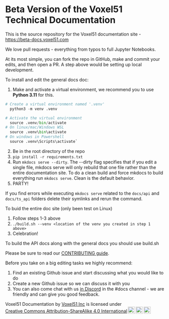 # Beta Version of the Voxel51 Technical Documentation
This is the source repository for the Voxel51 documentation site - https://beta-docs.voxel51.com

We love pull requests - everything from typos to full Jupyter Notebooks.

At its most simple, you can fork the repo in GitHub, make and commit your edits, and then open a PR. 
A step above would be setting up local development.

To install and edit the general docs doc:

1. Make and activate a virtual environment, we recommend you to use **Python 3.11** for this.

```python
# Create a virtual environment named '.venv'
  python3 -m venv .venv

# Activate the virtual environment
  source .venv/bin/activate
# On linux/mac/Windows WSL 
  source .venv\bin\activate
# On windows in Powershell 
  source .venv\Scripts\activate`

````
2. Be in the root directory of the repo
3. `pip install -r requirements.txt`
4. Run `mkdocs serve --dirty`. The --dirty flag specifies that if you edit a single file, mkdocs serve will only rebuild that one file rather than the entire documentation site. To do a clean build and force mkdocs to build everything run `mkdocs serve`. Clean is the default behavior.
5.  PARTY!

If you find errors while executing `mkdocs serve` related to the `docs/api` and `docs/ts_api` folders delete their symlinks and rerun the command. 


To buid the entire doc site (only been test on Linux)
1. Follow steps 1-3 above
2. `./build.sh --venv <location of the venv you created in step 1 above>`
3. Celebration!

To build the API docs along with the general docs you should use build.sh

Please be sure to read our [CONTRIBUTING guide](CONTRIBUTING.md). 

Before you take on a big editing tasks we highly recommend:
1. Find an existing Github issue and start discussing what you would like to do
2. Create a new Github issue so we can discuss it with you
3. You can also come chat with us [in Discord](https://community.voxel51.com/) in the #docs channel - we are friendly and can give you good feedback.


 <p xmlns:cc="http://creativecommons.org/ns#" xmlns:dct="http://purl.org/dc/terms/"><span property="dct:title">Voxel51 Documentation</span> by <a rel="cc:attributionURL dct:creator" property="cc:attributionName" href="https://voxel51.com">Voxel51 Inc</a> is licensed under <a href="https://creativecommons.org/licenses/by-sa/4.0/?ref=chooser-v1" target="_blank" rel="license noopener noreferrer" style="display:inline-block;">Creative Commons Attribution-ShareAlike 4.0 International<img style="height:22px!important;margin-left:3px;vertical-align:text-bottom;" src="https://mirrors.creativecommons.org/presskit/icons/cc.svg?ref=chooser-v1" alt=""><img style="height:22px!important;margin-left:3px;vertical-align:text-bottom;" src="https://mirrors.creativecommons.org/presskit/icons/by.svg?ref=chooser-v1" alt=""><img style="height:22px!important;margin-left:3px;vertical-align:text-bottom;" src="https://mirrors.creativecommons.org/presskit/icons/sa.svg?ref=chooser-v1" alt=""></a></p> 
